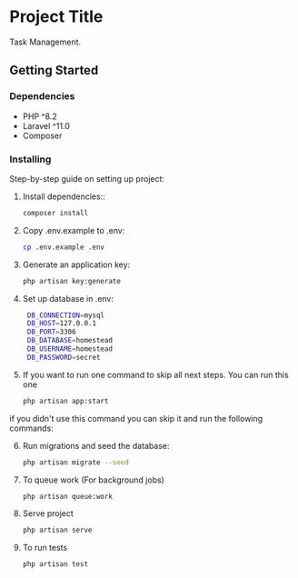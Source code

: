 # Project Title

Task Management.

## Getting Started

### Dependencies

- PHP  ^8.2
- Laravel ^11.0
- Composer

### Installing

Step-by-step guide on setting up project:

1. Install dependencies::
   ```bash
   composer install

2. Copy .env.example to .env:
   ```bash
   cp .env.example .env

3. Generate an application key:
   ```bash
   php artisan key:generate

4. Set up  database in .env:
   ```bash
    DB_CONNECTION=mysql
    DB_HOST=127.0.0.1
    DB_PORT=3306
    DB_DATABASE=homestead
    DB_USERNAME=homestead
    DB_PASSWORD=secret

5. If you want to run one command to skip all next steps. You can run this one 
   ```bash
   php artisan app:start


if you didn't use this command you can skip it and run the following commands:


6. Run migrations and seed the database:
   ```bash
   php artisan migrate --seed

7. To queue work (For background jobs)
   ```bash
   php artisan queue:work 

8. Serve project 
   ```bash
   php artisan serve

9. To run tests
   ```bash
   php artisan test




